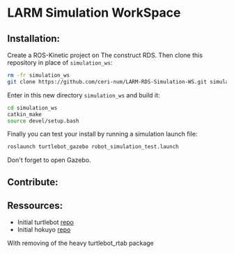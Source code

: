 # LARM Simulation WorkSpace


## Installation:

Create a ROS-Kinetic project on The construct RDS. Then clone this repository in place of `simulation_ws`:

```bash
rm -fr simulation_ws
git clone https://github.com/ceri-num/LARM-RDS-Simulation-WS.git simulation_ws
```

Enter in this new directory `simulation_ws` and build it:

```bash
cd simulation_ws
catkin_make
source devel/setup.bash
```

Finally you can test your install by running a simulation launch file:

```bash
roslaunch turtlebot_gazebo robot_simulation_test.launch
```

Don't forget to open Gazebo.


## Contribute:



## Ressources:

- Initial turtlebot [repo](https://aezquerro@bitbucket.org/theconstructcore/turtlebot.git)
- Initial hokuyo [repo](https://bitbucket.org/theconstructcore/hokuyo_model.git)

With removing of the heavy turtlebot_rtab package
